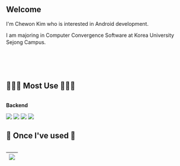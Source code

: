 [^1]: ![header](https://capsule-render.vercel.app/api?type=waving&color=timeGradient&text=parkchwl&fontSize=30&fontAlignY=40&fontAlign=8&height=210)<div>

## Welcome <div>

I'm Chewon Kim who is interested in Android development.<div>
I am majoring in Computer Convergence Software at Korea University Sejong Campus.
	ㅤ
</div>
<div>
ㅤ
	ㅤ
	ㅤ
	
ㅤ


</div>

## 🧑🏻‍💻 Most Use 🧑🏻‍💻
<div style="display:flex; flex-direction:column; align-items:flex-start;">
    <!-- Backend -->
    <p><strong>Backend</strong></p>
    <div>
<img src="https://img.shields.io/badge/python-3776AB?style=for-the-badge&logo=python&logoColor=white">
	    <img src="https://img.shields.io/badge/Kotlin-7F52FF?style=for-the-badge&logo=Kotlin&logoColor=white">
	    	    <img src="https://img.shields.io/badge/C-A8B9CC?style=for-the-badge&logo=C&logoColor=white">
	    <img src="https://img.shields.io/badge/C++-00599C?style=for-the-badge&logo=C++&logoColor=white">
     
		    
 </div>

## 🔨 Once I've used 🔨
<div style="display:flex; flex-direction:column; align-items:flex-start;">

<table>
    <thead>
            <th border="none">
                <a href="https://github.com/anuraghazra/github-readme-stats">
                    <img align="center" src="https://github-readme-stats.vercel.app/api/top-langs/?username=Grove1212&layout=compact&theme=github_dark&hide_border=true"/>
                </a>
                </a>            
            </th>
        </tr>
    </thead>
</table>
    </div><br>
</div>
